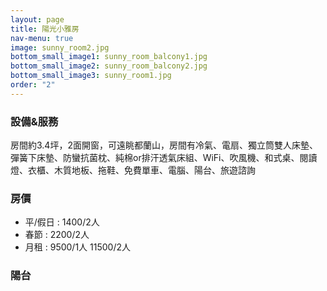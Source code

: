 ```yaml
---
layout: page
title: 陽光小雅房
nav-menu: true
image: sunny_room2.jpg
bottom_small_image1: sunny_room_balcony1.jpg
bottom_small_image2: sunny_room_balcony2.jpg
bottom_small_image3: sunny_room1.jpg
order: "2"
---
```

### 設備&服務
房間約3.4坪，2面開窗，可遠眺都蘭山，房間有冷氣、電扇、獨立筒雙人床墊、彈簧下床墊、防蠻抗菌枕、純棉or排汗透氣床組、WiFi、吹風機、和式桌、閱讀燈、衣櫃、木質地板、拖鞋、免費單車、電腦、陽台、旅遊諮詢
###  房價
* 平/假日 : 1400/2人
* 春節 : 2200/2人
* 月租 :
	 9500/1人
	 11500/2人

### 陽台

